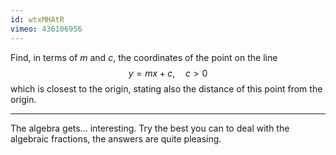 ```yaml
---
id: wtxMHAtR
vimeo: 436106956
---
```


Find, in terms of $m$ and $c,$ the coordinates of the point on the line
$$
y = mx + c, \quad c > 0
$$
which is closest to the origin, stating also the distance of this point from the origin.

---

The algebra gets... interesting. Try the best you can to deal with the algebraic fractions, the answers are quite pleasing.
